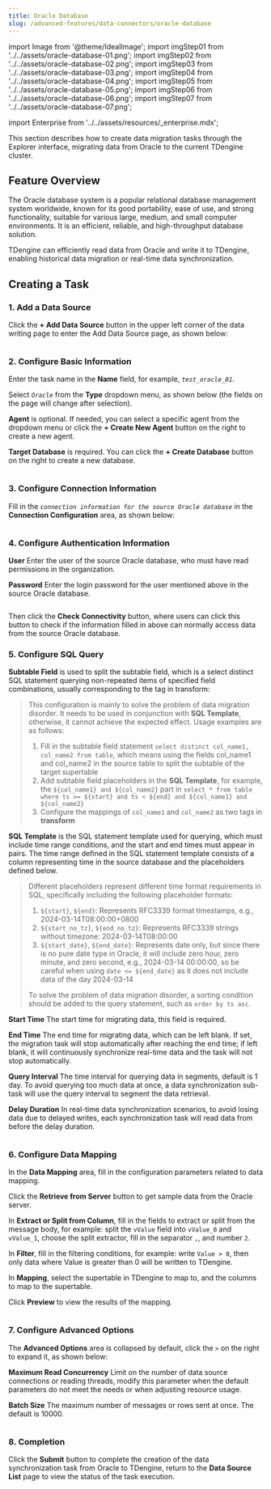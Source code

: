 ```yaml
---
title: Oracle Database
slug: /advanced-features/data-connectors/oracle-database
---
```


import Image from '@theme/IdealImage';
import imgStep01 from '../../assets/oracle-database-01.png';
import imgStep02 from '../../assets/oracle-database-02.png';
import imgStep03 from '../../assets/oracle-database-03.png';
import imgStep04 from '../../assets/oracle-database-04.png';
import imgStep05 from '../../assets/oracle-database-05.png';
import imgStep06 from '../../assets/oracle-database-06.png';
import imgStep07 from '../../assets/oracle-database-07.png';

import Enterprise from '../../assets/resources/_enterprise.mdx';

<Enterprise/>

This section describes how to create data migration tasks through the Explorer interface, migrating data from Oracle to the current TDengine cluster.

## Feature Overview

The Oracle database system is a popular relational database management system worldwide, known for its good portability, ease of use, and strong functionality, suitable for various large, medium, and small computer environments. It is an efficient, reliable, and high-throughput database solution.

TDengine can efficiently read data from Oracle and write it to TDengine, enabling historical data migration or real-time data synchronization.

## Creating a Task

### 1. Add a Data Source

Click the **+ Add Data Source** button in the upper left corner of the data writing page to enter the Add Data Source page, as shown below:

<figure>
<Image img={imgStep01} alt=""/>
</figure>

### 2. Configure Basic Information

Enter the task name in the **Name** field, for example, *`test_oracle_01`*.

Select *`Oracle`* from the **Type** dropdown menu, as shown below (the fields on the page will change after selection).

**Agent** is optional. If needed, you can select a specific agent from the dropdown menu or click the **+ Create New Agent** button on the right to create a new agent.

**Target Database** is required. You can click the **+ Create Database** button on the right to create a new database.

<figure>
<Image img={imgStep02} alt=""/>
</figure>

### 3. Configure Connection Information

Fill in the *`connection information for the source Oracle database`* in the **Connection Configuration** area, as shown below:

<figure>
<Image img={imgStep03} alt=""/>
</figure>

### 4. Configure Authentication Information

**User** Enter the user of the source Oracle database, who must have read permissions in the organization.

**Password** Enter the login password for the user mentioned above in the source Oracle database.

<figure>
<Image img={imgStep04} alt=""/>
</figure>

Then click the **Check Connectivity** button, where users can click this button to check if the information filled in above can normally access data from the source Oracle database.

### 5. Configure SQL Query

**Subtable Field** is used to split the subtable field, which is a select distinct SQL statement querying non-repeated items of specified field combinations, usually corresponding to the tag in transform:
> This configuration is mainly to solve the problem of data migration disorder. It needs to be used in conjunction with **SQL Template**, otherwise, it cannot achieve the expected effect. Usage examples are as follows:
>
> 1. Fill in the subtable field statement `select distinct col_name1, col_name2 from table`, which means using the fields col_name1 and col_name2 in the source table to split the subtable of the target supertable
> 2. Add subtable field placeholders in the **SQL Template**, for example, the `${col_name1} and ${col_name2}` part in `select * from table where ts >= ${start} and ts < ${end} and ${col_name1} and ${col_name2}`
> 3. Configure the mappings of `col_name1` and `col_name2` as two tags in **transform**

**SQL Template** is the SQL statement template used for querying, which must include time range conditions, and the start and end times must appear in pairs. The time range defined in the SQL statement template consists of a column representing time in the source database and the placeholders defined below.
> Different placeholders represent different time format requirements in SQL, specifically including the following placeholder formats:
>
> 1. `${start}`, `${end}`: Represents RFC3339 format timestamps, e.g., 2024-03-14T08:00:00+0800
> 2. `${start_no_tz}`, `${end_no_tz}`: Represents RFC3339 strings without timezone: 2024-03-14T08:00:00
> 3. `${start_date}`, `${end_date}`: Represents date only, but since there is no pure date type in Oracle, it will include zero hour, zero minute, and zero second, e.g., 2024-03-14 00:00:00, so be careful when using `date <= ${end_date}` as it does not include data of the day 2024-03-14
>
> To solve the problem of data migration disorder, a sorting condition should be added to the query statement, such as `order by ts asc`.

**Start Time** The start time for migrating data, this field is required.

**End Time** The end time for migrating data, which can be left blank. If set, the migration task will stop automatically after reaching the end time; if left blank, it will continuously synchronize real-time data and the task will not stop automatically.

**Query Interval** The time interval for querying data in segments, default is 1 day. To avoid querying too much data at once, a data synchronization sub-task will use the query interval to segment the data retrieval.

**Delay Duration** In real-time data synchronization scenarios, to avoid losing data due to delayed writes, each synchronization task will read data from before the delay duration.

<figure>
<Image img={imgStep05} alt=""/>
</figure>

### 6. Configure Data Mapping

In the **Data Mapping** area, fill in the configuration parameters related to data mapping.

Click the **Retrieve from Server** button to get sample data from the Oracle server.

In **Extract or Split from Column**, fill in the fields to extract or split from the message body, for example: split the `vValue` field into `vValue_0` and `vValue_1`, choose the split extractor, fill in the separator `,`, and number `2`.

In **Filter**, fill in the filtering conditions, for example: write `Value > 0`, then only data where Value is greater than 0 will be written to TDengine.

In **Mapping**, select the supertable in TDengine to map to, and the columns to map to the supertable.

Click **Preview** to view the results of the mapping.

<figure>
<Image img={imgStep06} alt=""/>
</figure>

### 7. Configure Advanced Options

The **Advanced Options** area is collapsed by default, click the `>` on the right to expand it, as shown below:

**Maximum Read Concurrency** Limit on the number of data source connections or reading threads, modify this parameter when the default parameters do not meet the needs or when adjusting resource usage.

**Batch Size** The maximum number of messages or rows sent at once. The default is 10000.

<figure>
<Image img={imgStep07} alt=""/>
</figure>

### 8. Completion

Click the **Submit** button to complete the creation of the data synchronization task from Oracle to TDengine, return to the **Data Source List** page to view the status of the task execution.
